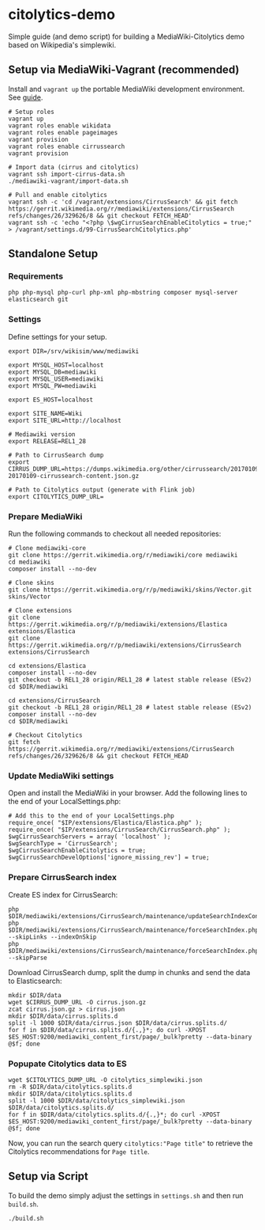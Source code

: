 # citolytics-demo
Simple guide (and demo script) for building a MediaWiki-Citolytics demo based on Wikipedia's simplewiki.


## Setup via MediaWiki-Vagrant (recommended)

Install and `vagrant up` the portable MediaWiki development environment. See [guide](https://www.mediawiki.org/wiki/MediaWiki-Vagrant).

```
# Setup roles
vagrant up
vagrant roles enable wikidata
vagrant roles enable pageimages
vagrant provision
vagrant roles enable cirrussearch
vagrant provision

# Import data (cirrus and citolytics)
vagrant ssh import-cirrus-data.sh
./mediawiki-vagrant/import-data.sh

# Pull and enable citolytics
vagrant ssh -c 'cd /vagrant/extensions/CirrusSearch' && git fetch https://gerrit.wikimedia.org/r/mediawiki/extensions/CirrusSearch refs/changes/26/329626/8 && git checkout FETCH_HEAD'
vagrant ssh -c 'echo "<?php \$wgCirrusSearchEnableCitolytics = true;" > /vagrant/settings.d/99-CirrusSearchCitolytics.php'
```

## Standalone Setup

### Requirements

```
php php-mysql php-curl php-xml php-mbstring composer mysql-server elasticsearch git
```

### Settings

Define settings for your setup.

```
export DIR=/srv/wikisim/www/mediawiki

export MYSQL_HOST=localhost
export MYSQL_DB=mediawiki
export MYSQL_USER=mediawiki
export MYSQL_PW=mediawiki

export ES_HOST=localhost

export SITE_NAME=Wiki
export SITE_URL=http://localhost

# Mediawiki version
export RELEASE=REL1_28

# Path to CirrusSearch dump
export CIRRUS_DUMP_URL=https://dumps.wikimedia.org/other/cirrussearch/20170109/simplewiki-20170109-cirrussearch-content.json.gz

# Path to Citolytics output (generate with Flink job)
export CITOLYTICS_DUMP_URL=
```

### Prepare MediaWiki

Run the following commands to checkout all needed repositories:
```
# Clone mediawiki-core
git clone https://gerrit.wikimedia.org/r/mediawiki/core mediawiki
cd mediawiki
composer install --no-dev

# Clone skins
git clone https://gerrit.wikimedia.org/r/p/mediawiki/skins/Vector.git skins/Vector

# Clone extensions
git clone https://gerrit.wikimedia.org/r/p/mediawiki/extensions/Elastica extensions/Elastica
git clone https://gerrit.wikimedia.org/r/p/mediawiki/extensions/CirrusSearch extensions/CirrusSearch

cd extensions/Elastica
composer install --no-dev
git checkout -b REL1_28 origin/REL1_28 # latest stable release (ESv2)
cd $DIR/mediawiki

cd extensions/CirrusSearch
git checkout -b REL1_28 origin/REL1_28 # latest stable release (ESv2)
composer install --no-dev
cd $DIR/mediawiki

# Checkout Citolytics
git fetch https://gerrit.wikimedia.org/r/mediawiki/extensions/CirrusSearch refs/changes/26/329626/8 && git checkout FETCH_HEAD

```

### Update MediaWiki settings

Open and install the MediaWiki in your browser. Add the following lines to the end of your LocalSettings.php:
```
# Add this to the end of your LocalSettings.php
require_once( "$IP/extensions/Elastica/Elastica.php" );
require_once( "$IP/extensions/CirrusSearch/CirrusSearch.php" );
$wgCirrusSearchServers = array( 'localhost' );
$wgSearchType = 'CirrusSearch';
$wgCirrusSearchEnableCitolytics = true;
$wgCirrusSearchDevelOptions['ignore_missing_rev'] = true;
```

### Prepare CirrusSearch index

Create ES index for CirrusSearch:

```
php $DIR/mediawiki/extensions/CirrusSearch/maintenance/updateSearchIndexConfig.php
php $DIR/mediawiki/extensions/CirrusSearch/maintenance/forceSearchIndex.php --skipLinks --indexOnSkip
php $DIR/mediawiki/extensions/CirrusSearch/maintenance/forceSearchIndex.php --skipParse
```

Download CirrusSearch dump, split the dump in chunks and send the data to Elasticsearch:
```
mkdir $DIR/data
wget $CIRRUS_DUMP_URL -O cirrus.json.gz
zcat cirrus.json.gz > cirrus.json
mkdir $DIR/data/cirrus.splits.d
split -l 1000 $DIR/data/cirrus.json $DIR/data/cirrus.splits.d/
for f in $DIR/data/cirrus.splits.d/{.,}*; do curl -XPOST $ES_HOST:9200/mediawiki_content_first/page/_bulk?pretty --data-binary @$f; done
```

### Popupate Citolytics data to ES

```
wget $CITOLYTICS_DUMP_URL -O citolytics_simplewiki.json
rm -R $DIR/data/citolytics.splits.d
mkdir $DIR/data/citolytics.splits.d
split -l 1000 $DIR/data/citolytics_simplewiki.json $DIR/data/citolytics.splits.d/
for f in $DIR/data/citolytics.splits.d/{.,}*; do curl -XPOST $ES_HOST:9200/mediawiki_content_first/page/_bulk?pretty --data-binary @$f; done

```

Now, you can run the search query `citolytics:"Page title"` to retrieve the Citolytics recommendations for `Page title`.


## Setup via Script
To build the demo simply adjust the settings in `settings.sh` and then run `build.sh`.
```
./build.sh
```
